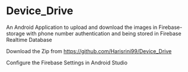 # Device_Drive
An Android Application to upload and download the images in Firebase-storage with phone number authentication and being stored in Firebase Realtime Database

Download the Zip from https://github.com/Harisrini99/Device_Drive

Configure the Firebase Settings in Android Studio
